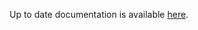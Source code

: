 <!-- DO NOT EDIT THIS FILE MANUALLY -->
<!-- Please read https://github.com/linuxserver/docker-xvfb/blob/debianbookworm/.github/CONTRIBUTING.md -->
Up to date documentation is available [here](https://github.com/linuxserver/docker-xvfb/blob/master/README.md).
